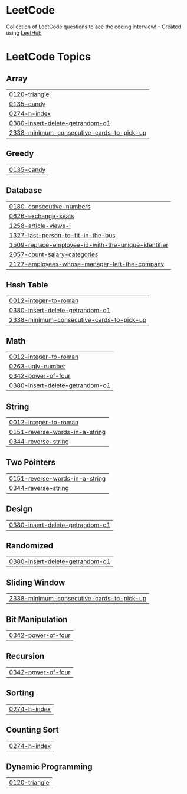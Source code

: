 # LeetCode
Collection of LeetCode questions to ace the coding interview! - Created using [LeetHub](https://github.com/QasimWani/LeetHub)

<!---LeetCode Topics Start-->
# LeetCode Topics
## Array
|  |
| ------- |
| [0120-triangle](https://github.com/islamsaeed9854/LeetCode/tree/master/0120-triangle) |
| [0135-candy](https://github.com/islamsaeed9854/LeetCode/tree/master/0135-candy) |
| [0274-h-index](https://github.com/islamsaeed9854/LeetCode/tree/master/0274-h-index) |
| [0380-insert-delete-getrandom-o1](https://github.com/islamsaeed9854/LeetCode/tree/master/0380-insert-delete-getrandom-o1) |
| [2338-minimum-consecutive-cards-to-pick-up](https://github.com/islamsaeed9854/LeetCode/tree/master/2338-minimum-consecutive-cards-to-pick-up) |
## Greedy
|  |
| ------- |
| [0135-candy](https://github.com/islamsaeed9854/LeetCode/tree/master/0135-candy) |
## Database
|  |
| ------- |
| [0180-consecutive-numbers](https://github.com/islamsaeed9854/LeetCode/tree/master/0180-consecutive-numbers) |
| [0626-exchange-seats](https://github.com/islamsaeed9854/LeetCode/tree/master/0626-exchange-seats) |
| [1258-article-views-i](https://github.com/islamsaeed9854/LeetCode/tree/master/1258-article-views-i) |
| [1327-last-person-to-fit-in-the-bus](https://github.com/islamsaeed9854/LeetCode/tree/master/1327-last-person-to-fit-in-the-bus) |
| [1509-replace-employee-id-with-the-unique-identifier](https://github.com/islamsaeed9854/LeetCode/tree/master/1509-replace-employee-id-with-the-unique-identifier) |
| [2057-count-salary-categories](https://github.com/islamsaeed9854/LeetCode/tree/master/2057-count-salary-categories) |
| [2127-employees-whose-manager-left-the-company](https://github.com/islamsaeed9854/LeetCode/tree/master/2127-employees-whose-manager-left-the-company) |
## Hash Table
|  |
| ------- |
| [0012-integer-to-roman](https://github.com/islamsaeed9854/LeetCode/tree/master/0012-integer-to-roman) |
| [0380-insert-delete-getrandom-o1](https://github.com/islamsaeed9854/LeetCode/tree/master/0380-insert-delete-getrandom-o1) |
| [2338-minimum-consecutive-cards-to-pick-up](https://github.com/islamsaeed9854/LeetCode/tree/master/2338-minimum-consecutive-cards-to-pick-up) |
## Math
|  |
| ------- |
| [0012-integer-to-roman](https://github.com/islamsaeed9854/LeetCode/tree/master/0012-integer-to-roman) |
| [0263-ugly-number](https://github.com/islamsaeed9854/LeetCode/tree/master/0263-ugly-number) |
| [0342-power-of-four](https://github.com/islamsaeed9854/LeetCode/tree/master/0342-power-of-four) |
| [0380-insert-delete-getrandom-o1](https://github.com/islamsaeed9854/LeetCode/tree/master/0380-insert-delete-getrandom-o1) |
## String
|  |
| ------- |
| [0012-integer-to-roman](https://github.com/islamsaeed9854/LeetCode/tree/master/0012-integer-to-roman) |
| [0151-reverse-words-in-a-string](https://github.com/islamsaeed9854/LeetCode/tree/master/0151-reverse-words-in-a-string) |
| [0344-reverse-string](https://github.com/islamsaeed9854/LeetCode/tree/master/0344-reverse-string) |
## Two Pointers
|  |
| ------- |
| [0151-reverse-words-in-a-string](https://github.com/islamsaeed9854/LeetCode/tree/master/0151-reverse-words-in-a-string) |
| [0344-reverse-string](https://github.com/islamsaeed9854/LeetCode/tree/master/0344-reverse-string) |
## Design
|  |
| ------- |
| [0380-insert-delete-getrandom-o1](https://github.com/islamsaeed9854/LeetCode/tree/master/0380-insert-delete-getrandom-o1) |
## Randomized
|  |
| ------- |
| [0380-insert-delete-getrandom-o1](https://github.com/islamsaeed9854/LeetCode/tree/master/0380-insert-delete-getrandom-o1) |
## Sliding Window
|  |
| ------- |
| [2338-minimum-consecutive-cards-to-pick-up](https://github.com/islamsaeed9854/LeetCode/tree/master/2338-minimum-consecutive-cards-to-pick-up) |
## Bit Manipulation
|  |
| ------- |
| [0342-power-of-four](https://github.com/islamsaeed9854/LeetCode/tree/master/0342-power-of-four) |
## Recursion
|  |
| ------- |
| [0342-power-of-four](https://github.com/islamsaeed9854/LeetCode/tree/master/0342-power-of-four) |
## Sorting
|  |
| ------- |
| [0274-h-index](https://github.com/islamsaeed9854/LeetCode/tree/master/0274-h-index) |
## Counting Sort
|  |
| ------- |
| [0274-h-index](https://github.com/islamsaeed9854/LeetCode/tree/master/0274-h-index) |
## Dynamic Programming
|  |
| ------- |
| [0120-triangle](https://github.com/islamsaeed9854/LeetCode/tree/master/0120-triangle) |
<!---LeetCode Topics End-->